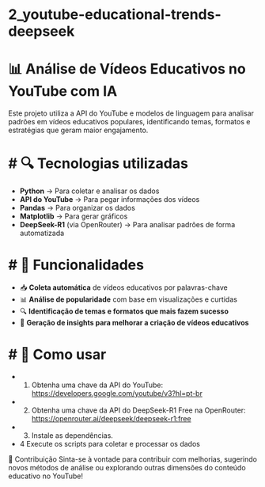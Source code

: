 # 2_youtube-educational-trends-deepseek

# 📊 Análise de Vídeos Educativos no YouTube com IA
Este projeto utiliza a API do YouTube e modelos de linguagem para analisar padrões em vídeos educativos populares, identificando temas, formatos e estratégias que geram maior engajamento.

# # 🔍 Tecnologias utilizadas
- **Python** → Para coletar e analisar os dados  
- **API do YouTube** → Para pegar informações dos vídeos  
- **Pandas** → Para organizar os dados  
- **Matplotlib** → Para gerar gráficos  
- **DeepSeek-R1** (via OpenRouter) → Para analisar padrões de forma automatizada  


# # 📌 Funcionalidades
- 📥 **Coleta automática** de vídeos educativos por palavras-chave  
- 📊 **Análise de popularidade** com base em visualizações e curtidas  
- 🔍 **Identificação de temas e formatos que mais fazem sucesso**  
- 🎯 **Geração de insights para melhorar a criação de vídeos educativos**  

# # 🚀 Como usar
- 1. Obtenha uma chave da API do YouTube: https://developers.google.com/youtube/v3?hl=pt-br
- 2. Obtenha uma chave da API do DeepSeek-R1 Free na OpenRouter: https://openrouter.ai/deepseek/deepseek-r1:free
- 3. Instale as dependências.
- 4 Execute os scripts para coletar e processar os dados

📢 Contribuição
Sinta-se à vontade para contribuir com melhorias, sugerindo novos métodos de análise ou explorando outras dimensões do conteúdo educativo no YouTube!





